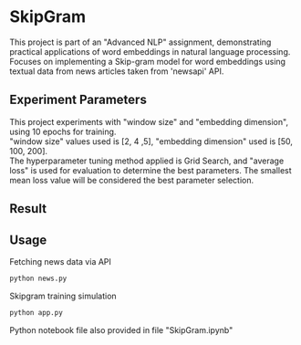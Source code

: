 # SkipGram

This project is part of an "Advanced NLP" assignment, demonstrating practical applications of word embeddings in 
natural language processing. Focuses on implementing a Skip-gram model for word embeddings using textual data 
from news articles taken from 'newsapi' API. 

## Experiment Parameters
This project experiments with "window size" and "embedding dimension", using 10 epochs for training. <br/>
"window size" values used is [2, 4 ,5], "embedding dimension" used is [50, 100, 200]. <br/>
The hyperparameter tuning method applied is Grid Search, 
and "average loss" is used for evaluation to determine the best parameters. 
The smallest mean loss value will be considered the best parameter selection.

## Result 


## Usage
Fetching news data via API
```python
python news.py
```
Skipgram training simulation
```python
python app.py
```
Python notebook file also provided in file "SkipGram.ipynb"